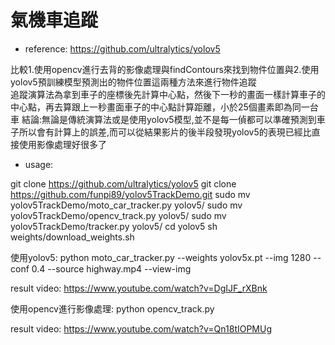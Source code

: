 # 氣機車追蹤
*  reference: https://github.com/ultralytics/yolov5

比較1.使用opencv進行去背的影像處理與findContours來找到物件位置與2.使用yolov5預訓練模型預測出的物件位置這兩種方法來進行物件追蹤  
追蹤演算法為拿到車子的座標後先計算中心點，然後下一秒的畫面一樣計算車子的中心點，再去算跟上一秒畫面車子的中心點計算距離，小於25個畫素即為同一台車 
結論:無論是傳統演算法或是使用yolov5模型,並不是每一偵都可以準確預測到車子所以會有計算上的誤差,而可以從結果影片的後半段發現yolov5的表現已經比直接使用影像處理好很多了

* usage:

git clone https://github.com/ultralytics/yolov5
git clone https://github.com/funpi89/yolov5TrackDemo.git
sudo mv yolov5TrackDemo/moto_car_tracker.py yolov5/
sudo mv yolov5TrackDemo/opencv_track.py yolov5/
sudo mv yolov5TrackDemo/tracker.py yolov5/
cd yolov5
sh weights/download_weights.sh

使用yolov5: python moto_car_tracker.py --weights yolov5x.pt --img 1280 --conf 0.4 --source highway.mp4  --view-img

result video: https://www.youtube.com/watch?v=DgIJF_rXBnk

使用opencv進行影像處理: python opencv_track.py

result video: https://www.youtube.com/watch?v=Qn18tIOPMUg
